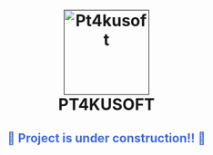 <h1 align="center">
  <br>
  <a href=""><img src="https://gawron.me/gawronLogo.png" alt="Pt4kusoft" width="150"></a>
  <br>
  PT4KUSOFT
  <br>
</h1>


<h2 style="text-align: center; color: royalblue;">🚧  Project is under construction‼️ 🚧</h2>